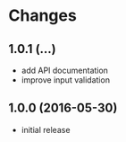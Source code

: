 # Changes

## 1.0.1 (...)
- add API documentation
- improve input validation

## 1.0.0 (2016-05-30)
- initial release
